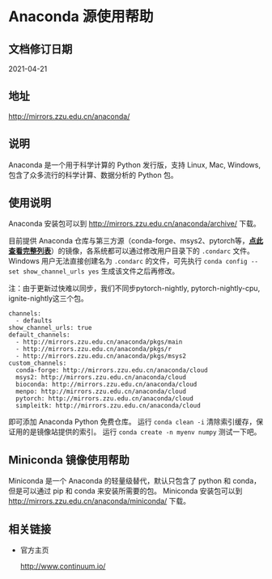 # Anaconda 源使用帮助

## 文档修订日期

2021-04-21

## 地址

http://mirrors.zzu.edu.cn/anaconda/

## 说明

Anaconda 是一个用于科学计算的 Python 发行版，支持 Linux, Mac, Windows, 包含了众多流行的科学计算、数据分析的 Python 包。

## 使用说明

Anaconda 安装包可以到 http://mirrors.zzu.edu.cn/anaconda/archive/ 下载。

目前提供 Anaconda 仓库与第三方源（conda-forge、msys2、pytorch等，[**点此查看完整列表**](http://mirrors.zzu.edu.cn/anaconda/cloud/)）的镜像，各系统都可以通过修改用户目录下的 `.condarc` 文件。Windows 用户无法直接创建名为 `.condarc` 的文件，可先执行 `conda config --set show_channel_urls yes` 生成该文件之后再修改。

注：由于更新过快难以同步，我们不同步pytorch-nightly, pytorch-nightly-cpu, ignite-nightly这三个包。

```
channels:
  - defaults
show_channel_urls: true
default_channels:
  - http://mirrors.zzu.edu.cn/anaconda/pkgs/main
  - http://mirrors.zzu.edu.cn/anaconda/pkgs/r
  - http://mirrors.zzu.edu.cn/anaconda/pkgs/msys2
custom_channels:
  conda-forge: http://mirrors.zzu.edu.cn/anaconda/cloud
  msys2: http://mirrors.zzu.edu.cn/anaconda/cloud
  bioconda: http://mirrors.zzu.edu.cn/anaconda/cloud
  menpo: http://mirrors.zzu.edu.cn/anaconda/cloud
  pytorch: http://mirrors.zzu.edu.cn/anaconda/cloud
  simpleitk: http://mirrors.zzu.edu.cn/anaconda/cloud
```

即可添加 Anaconda Python 免费仓库。
运行 `conda clean -i` 清除索引缓存，保证用的是镜像站提供的索引。
运行 `conda create -n myenv numpy` 测试一下吧。

## Miniconda 镜像使用帮助

Miniconda 是一个 Anaconda 的轻量级替代，默认只包含了 python 和 conda，但是可以通过 pip 和 conda 来安装所需要的包。
Miniconda 安装包可以到 http://mirrors.zzu.edu.cn/anaconda/miniconda/ 下载。

## 相关链接

- 官方主页

  http://www.continuum.io/
